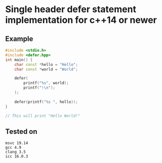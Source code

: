 # Single header defer statement implementation for c++14 or newer

## Example
```cpp
#include <stdio.h>
#include <defer.hpp>
int main() {
    char const *hello = "Hello";
    char const *world = "World";

    defer(
        printf("%s", world);
        printf("!\n");
    );
    
    defer(printf("%s ", hello));
}

// This will print "Hello World!"
```

## Tested on
```
msvc 19.14
gcc 4.9
clang 3.5
icc 16.0.3
```

